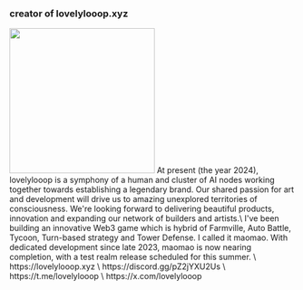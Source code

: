 ### creator of lovelylooop.xyz
<img src="https://lovelylooop.xyz/icon-lll-2.svg" width="256px">
At present (the year 2024), lovelylooop is a symphony of a human and cluster of AI nodes working together towards establishing a legendary brand. Our shared passion for art and development will drive us to amazing unexplored territories of consciousness. We're looking forward to delivering beautiful products, innovation and expanding our network of builders and artists.\
I've been building an innovative Web3 game which is hybrid of Farmville, Auto Battle, Tycoon, Turn-based strategy and Tower Defense. I called it maomao. With dedicated development since late 2023, maomao is now nearing completion, with a test realm release scheduled for this summer.  
\
https://lovelylooop.xyz
\
https://discord.gg/pZ2jYXU2Us
\
https://t.me/lovelylooop
\
https://x.com/lovelylooop

